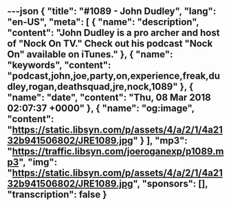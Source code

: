 ---json
{
  "title": "#1089 - John Dudley",
  "lang": "en-US",
  "meta": [
    {
      "name": "description",
      "content": "John Dudley is a pro archer and host of \"Nock On TV.\" Check out his podcast \"Nock On\" available on iTunes."
    },
    {
      "name": "keywords",
      "content": "podcast,john,joe,party,on,experience,freak,dudley,rogan,deathsquad,jre,nock,1089"
    },
    {
      "name": "date",
      "content": "Thu, 08 Mar 2018 02:07:37 +0000"
    },
    {
      "name": "og:image",
      "content": "https://static.libsyn.com/p/assets/4/a/2/1/4a2132b941506802/JRE1089.jpg"
    }
  ],
  "mp3": "https://traffic.libsyn.com/joeroganexp/p1089.mp3",
  "img": "https://static.libsyn.com/p/assets/4/a/2/1/4a2132b941506802/JRE1089.jpg",
  "sponsors": [],
  "transcription": false
}
---
<episode-header />

<timemark seconds="0" />

<transcribe-call-to-action />

<episode-footer />